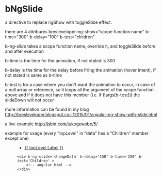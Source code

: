 # bNgSlide

a directive to replace ngShow with toggleSlide effect.

there are 4 attribures
bresleveloper-ng-show="scope function name"
b-time="300"
b-delay="100"
b-test="children"

b-ng-slide takes a scope function name, override it, and toggleSlide before and after execution

b-time is the time for the animation, if not stated is 300

b-delay is the time for the delay before firing the animation (hover intent), if not stated is same as b-time

b-test is for a case where you don't want the animation to occur, in case of a null array or reference, so it loops all the argument of the scope function above and if it does not have this member (i.e. if (!args[b-test])) the slideDown will not occur

more information can be found in my blog http://bresleveloper.blogspot.co.il/2015/01/angular-ng-show-with-slide.html

a live example http://jsbin.com/jukogewobo/5/

example for usage  (every "topLevel" in "data" has a "Children" member except one)

<menu ng-mouseleave='changeData({})'>
	<ul>
		<li ng-repeat='topLevel in data' ng-mouseenter='changeData(topLevel, $index)' >
			<a href='{{ topLevel.URL || '#' }}'>{{ topLevel.Label }}</a>
		</li>
	</ul>

    <div b-ng-slide='changeData' b-delay='150' b-time='250' b-test='Children' >
		<!-- angular html -->
	</div>
</menu>